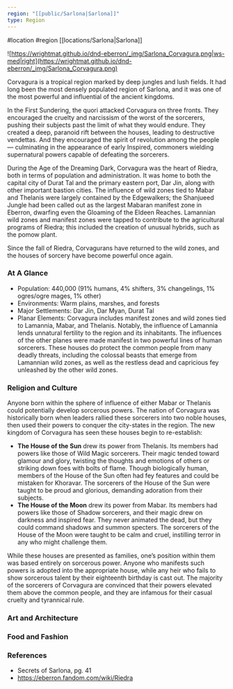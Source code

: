 ```yaml
---
region: "[[public/Sarlona|Sarlona]]"
type: Region
---
```

 #location #region [[locations/Sarlona|Sarlona]]

![https://wrightmat.github.io/dnd-eberron/_img/Sarlona_Corvagura.png|ws-med|right](https://wrightmat.github.io/dnd-eberron/_img/Sarlona_Corvagura.png)

Corvagura is a tropical region marked by deep jungles and lush fields. It had long been the most densely populated region of Sarlona, and it was one of the most powerful and influential of the ancient kingdoms.

In the First Sundering, the quori attacked Corvagura on three fronts. They encouraged the cruelty and narcissism of the worst of the sorcerers, pushing their subjects past the limit of what they would endure. They created a deep, paranoid rift between the houses, leading to destructive vendettas. And they encouraged the spirit of revolution among the people — culminating in the appearance of early Inspired, commoners wielding supernatural powers capable of defeating the sorcerers.

During the Age of the Dreaming Dark, Corvagura was the heart of Riedra, both in terms of population and administration. It was home to both the capital city of Durat Tal and the primary eastern port, Dar Jin, along with other important bastion cities. The influence of wild zones tied to Mabar and Thelanis were largely contained by the Edgewalkers; the Shanjueed Jungle had been called out as the largest Mabaran manifest zone in Eberron, dwarfing even the Gloaming of the Eldeen Reaches. Lamannian wild zones and manifest zones were tapped to contribute to the agricultural programs of Riedra; this included the creation of unusual hybrids, such as the pomow plant.

Since the fall of Riedra, Corvagurans have returned to the wild zones, and the houses of sorcery have become powerful once again.

### At A Glance

* Population: 440,000 (91% humans, 4% shifters, 3% changelings, 1% ogres/ogre mages, 1% other)
* Environments: Warm plains, marshes, and forests
* Major Settlements: Dar Jin, Dar Myan, Durat Tal
* Planar Elements: Corvagura includes manifest zones and wild zones tied to Lamannia, Mabar, and Thelanis. Notably, the influence of Lamannia lends unnatural fertility to the region and its inhabitants. The influences of the other planes were made manifest in two powerful lines of human sorcerers. These houses do protect the common people from many deadly threats, including the colossal beasts that emerge from Lamannian wild zones, as well as the restless dead and capricious fey unleashed by the other wild zones.

### Religion and Culture

Anyone born within the sphere of influence of either Mabar or Thelanis could potentially develop sorcerous powers. The nation of Corvagura was historically born when leaders rallied these sorcerers into two noble houses, then used their powers to conquer the city-states in the region. The new kingdom of Corvagura has seen these houses begin to re-establish:
* **The House of the Sun** drew its power from Thelanis. Its members had powers like those of Wild Magic sorcerers. Their magic tended toward glamour and glory, twisting the thoughts and emotions of others or striking down foes with bolts of flame. Though biologically human, members of the House of the Sun often had fey features and could be mistaken for Khoravar. The sorcerers of the House of the Sun were taught to be proud and glorious, demanding adoration from their subjects.
* **The House of the Moon** drew its power from Mabar. Its members had powers like those of Shadow sorcerers, and their magic drew on darkness and inspired fear. They never animated the dead, but they could command shadows and summon specters. The sorcerers of the House of the Moon were taught to be calm and cruel, instilling terror in any who might challenge them.

While these houses are presented as families, one’s position within them was based entirely on sorcerous power. Anyone who manifests such powers is adopted into the appropriate house, while any heir who fails to show sorcerous talent by their eighteenth birthday is cast out. The majority of the sorcerers of Corvagura are convinced that their powers elevated them above the common people, and they are infamous for their casual cruelty and tyrannical rule.

### Art and Architecture



### Food and Fashion


### References

* Secrets of Sarlona, pg. 41
* https://eberron.fandom.com/wiki/Riedra
